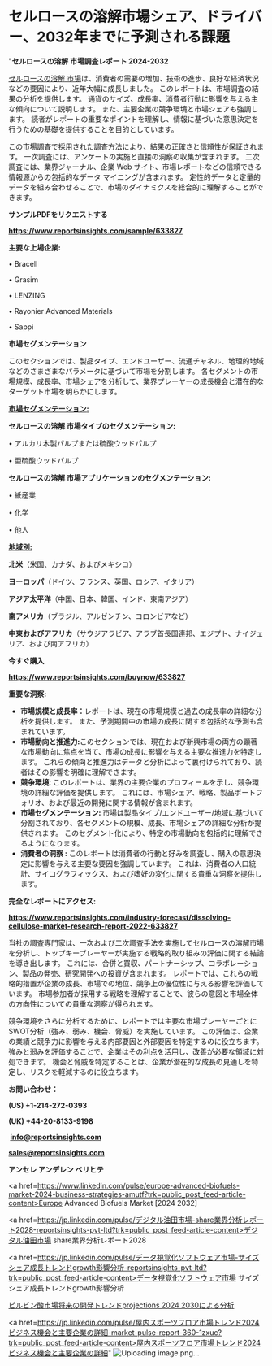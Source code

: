 # セルロースの溶解市場シェア、ドライバー、2032年までに予測される課題

"<strong>セルロースの溶解 市場調査レポート 2024-2032</strong>

<a href=https://www.reportsinsights.com/sample/633827>セルロースの溶解 市場</a>は、消費者の需要の増加、技術の進歩、良好な経済状況などの要因により、近年大幅に成長しました。 このレポートは、市場調査の結果の分析を提供します。 通貨のサイズ、成長率、消費者行動に影響を与える主な傾向について説明します。 また、主要企業の競争環境と市場シェアも強調します。 読者がレポートの重要なポイントを理解し、情報に基づいた意思決定を行うための基礎を提供することを目的としています。

この市場調査で採用された調査方法により、結果の正確さと信頼性が保証されます。 一次調査には、アンケートの実施と直接の洞察の収集が含まれます。 二次調査には、業界ジャーナル、企業 Web サイト、市場レポートなどの信頼できる情報源からの包括的なデータ マイニングが含まれます。 定性的データと定量的データを組み合わせることで、市場のダイナミクスを総合的に理解することができます。

<strong><b>サンプルPDFをリクエストする</b></strong>

<a href=https://www.reportsinsights.com/sample/633827><strong><u>https://www.reportsinsights.com/sample/633827</u></strong></a>

<strong>主要な上場企業:</strong>

• Bracell

• Grasim

• LENZING

• Rayonier Advanced Materials

• Sappi

<strong>市場セグメンテーション</strong>

このセクションでは、製品タイプ、エンドユーザー、流通チャネル、地理的地域などのさまざまなパラメータに基づいて市場を分割します。 各セグメントの市場規模、成長率、市場シェアを分析して、業界プレーヤーの成長機会と潜在的なターゲット市場を明らかにします。

<strong><u>市場セグメンテーション</u></strong><strong><u>:</u></strong>

<strong>セルロースの溶解 市場タイプのセグメンテーション:</strong>

• アルカリ木製パルプまたは硫酸ウッドパルプ

• 亜硫酸ウッドパルプ

<strong>セルロースの溶解 市場アプリケーションのセグメンテーション:</strong>

• 紙産業

• 化学

• 他人

<strong><u>地域別</u></strong><strong><u>:</u></strong>

<strong>北米</strong>（米国、カナダ、およびメキシコ）

<strong>ヨーロッパ</strong>（ドイツ、フランス、英国、ロシア、イタリア）

<strong>アジア太平洋</strong>（中国、日本、韓国、インド、東南アジア）

<strong>南アメリカ</strong>（ブラジル、アルゼンチン、コロンビアなど）

<strong>中東およびアフリカ</strong>（サウジアラビア、アラブ首長国連邦、エジプト、ナイジェリア、および南アフリカ）

<strong>今すぐ購入</strong>

<a href=https://www.reportsinsights.com/buynow/633827><strong><u>https://www.reportsinsights.com/buynow/633827</u></strong></a>

<strong>重要な洞察:</strong>
<ul>
  <li><strong>市場規模と成長率：</strong>レポートは、現在の市場規模と過去の成長率の詳細な分析を提供します。 また、予測期間中の市場の成長に関する包括的な予測も含まれています。</li>
  <li><strong>市場動向と推進力:</strong>このセクションでは、現在および新興市場の両方の顕著な市場動向に焦点を当て、市場の成長に影響を与える主要な推進力を特定します。 これらの傾向と推進力はデータと分析によって裏付けられており、読者はその影響を明確に理解できます。</li>
  <li><strong>競争環境</strong>: このレポートは、業界の主要企業のプロフィールを示し、競争環境の詳細な評価を提供します。 これには、市場シェア、戦略、製品ポートフォリオ、および最近の開発に関する情報が含まれます。</li>
  <li><strong>市場セグメンテーション: </strong>市場は製品タイプ/エンドユーザー/地域に基づいて分割されており、各セグメントの規模、成長、市場シェアの詳細な分析が提供されます。 このセグメント化により、特定の市場動向を包括的に理解できるようになります。</li>
  <li><strong>消費者の洞察 : </strong>このレポートは消費者の行動と好みを調査し、購入の意思決定に影響を与える主要な要因を強調しています。 これは、消費者の人口統計、サイコグラフィックス、および嗜好の変化に関する貴重な洞察を提供します。</li>
</ul>
<strong>完全なレポートにアクセス:</strong>

<a href=https://www.reportsinsights.com/industry-forecast/dissolving-cellulose-market-research-report-2022-633827><strong><u><b>https://www.reportsinsights.com/industry-forecast/dissolving-cellulose-market-research-report-2022-633827</b></u></strong></a>

当社の調査専門家は、一次および二次調査手法を実施してセルロースの溶解市場を分析し、トップキープレーヤーが実施する戦略的取り組みの評価に関する結論を導き出します。 これには、合併と買収、パートナーシップ、コラボレーション、製品の発売、研究開発への投資が含まれます。 レポートでは、これらの戦略的措置が企業の成長、市場での地位、競争上の優位性に与える影響を評価しています。 市場参加者が採用する戦略を理解することで、彼らの意図と市場全体の方向性についての貴重な洞察が得られます。

競争環境をさらに分析するために、レポートでは主要な市場プレーヤーごとにSWOT分析（強み、弱み、機会、脅威）を実施しています。 この評価は、企業の業績と競争力に影響を与える内部要因と外部要因を特定するのに役立ちます。 強みと弱みを評価することで、企業はその利点を活用し、改善が必要な領域に対処できます。 機会と脅威を特定することは、企業が潜在的な成長の見通しを特定し、リスクを軽減するのに役立ちます。

<strong>お問い合わせ：</strong>

<strong>(US) +1-214-272-0393</strong>

<strong>(UK) +44-20-8133-9198</strong>

<strong> </strong><a href=info@reportsinsights.com><strong><u>info@reportsinsights.com</u></strong></a>

<a href=sales@reportsinsights.com><strong><u>sales@reportsinsights.com</u></strong></a>

<strong>アンセレ アンデレン ベリヒテ</strong>

<a href=https://www.linkedin.com/pulse/europe-advanced-biofuels-market-2024-business-strategies-amutf?trk=public_post_feed-article-content>Europe Advanced Biofuels Market [2024 2032]</a>

<a href=https://jp.linkedin.com/pulse/デジタル油田市場-share業界分析レポート2028-reportsinsights-pvt-ltd?trk=public_post_feed-article-content>デジタル油田市場 share業界分析レポート2028</a>

<a href=https://jp.linkedin.com/pulse/データ視覚化ソフトウェア市場-サイズシェア成長トレンドgrowth影響分析-reportsinsights-pvt-ltd?trk=public_post_feed-article-content>データ視覚化ソフトウェア市場 サイズシェア成長トレンドgrowth影響分析</a>

<a href=https://www.linkedin.com/pulse/ピルビン酸市場将来の開発トレンドprojections-2024-2030による分析-reportsinsights-pvt-ltd-qdenf/>ピルビン酸市場将来の開発トレンドprojections 2024 2030による分析</a>

<a href=https://jp.linkedin.com/pulse/屋内スポーツフロア市場トレンド2024ビジネス機会と主要企業の詳細-market-pulse-report-360-1zxuc?trk=public_post_feed-article-content>屋内スポーツフロア市場トレンド2024ビジネス機会と主要企業の詳細</a>"
![Uploading image.png…]()
